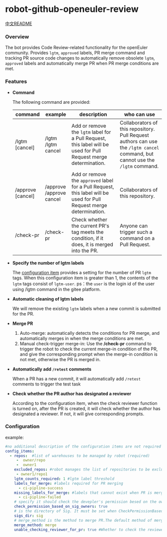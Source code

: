# robot-github-openeuler-review
[中文README](README_zh_CN.md)
### Overview

The bot provides Code Review-related functionality for the openEuler community. Provides `lgtm`, `approved` labels, PR merge command and tracking PR source code changes to automatically remove obsolete `lgtm`, `approved` labels and automatically merge PR when PR merge conditions are met.

### Features

- **Command**

  The following  command are provided:

  | command           | example                      | description                                                  | who can use                                                  |
  | ----------------- | ---------------------------- | ------------------------------------------------------------ | ------------------------------------------------------------ |
  | /lgtm [cancel]    | /lgtm<br/>/lgtm cancel       | Add or remove the `lgtm` label for a Pull Request, this label will be used for Pull Request merge determination. | Collaborators of this repository.<br/>Pull Request authors can use the `/lgtm cancel` command, but cannot use the `/lgtm` command. |
  | /approve [cancel] | /approve<br/>/approve cancel | Add or remove the `approved` label for a Pull Request, this label will be used for Pull Request merge determination. | Collaborators of this repository.                            |
  | /check-pr         | /check-pr                    | Check whether the current PR's tag meets the condition, if it does, it is merged into the PR. | Anyone can trigger such a command on a Pull Request.         |

- **Specify the number of lgtm labels**

  The [configuration item](#configuration) provides a setting for the number of PR `lgtm` tags. When this configuration item is greater than 1, the contents of the `lgtm` tags consist of `lgtm-user`. ps：the `user` is the login id of the user using /lgtm command in the gitee platform.

- **Automatic cleaning of lgtm labels**

  We will remove the existing `lgtm` labels when a new commit is submitted for the PR.

- **Merge PR**

  1. Auto-merge: automatically detects the conditions for PR merge, and automatically merges in when the merge conditions are met.
  2. Manual check-trigger merge-in: Use the **/check-pr** command to trigger the robot to check the current merge-in condition of the PR, and give the corresponding prompt when the merge-in condition is not met, otherwise the PR is merged in.

- **Automatically add `/retest` comments**

  When a PR has a new commit, it will automatically add `/retest` comments to trigger the test task

- **Check whether the PR author has designated a reviewer**

  According to the configuration item, when the check reviewer function is turned on, after the PR is created, it will check whether the author has designated a reviewer. If not, it will give corresponding prompts.

### Configuration<a id="configuration"/>

example:

```yaml
#no additional description of the configuration items are not required
config_items:
  - repos:  #list of warehouses to be managed by robot (required)
     -  owner/repo
     -  owner1
    excluded_repos: #robot manages the list of repositories to be excluded
     - owner1/repo1
    lgtm_counts_required: 1 #lgtm label threshold
    labels_for_merge: #labels required for PR merging
      - ci-pipline-success
    missing_labels_for_merge: #labels that cannot exist when PR is merged in
      - ci-pipline-failed
    # specify it should check the devepler's permission besed on the owners file in sig directory when the developer comment /lgtm or /approve command.
    check_permission_based_on_sig_owners: true
    # is the directory of Sig. It must be set when CheckPermissionBasedOnSigOwners is true.
    sigs_dir: sig
    # merge_method is the method to merge PR.The default method of merge. valid options are squash and merge.
    merge_method: merge
    unable_checking_reviewer_for_pr: true #Whether to check the reviewer
```



  

